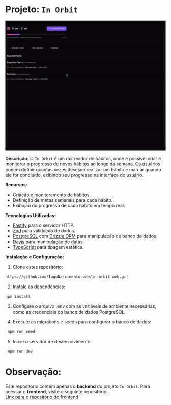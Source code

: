 
# Projeto: `In Orbit`

![Demonstração do Projeto](src/assets/example.gif)

**Descrição:**
O `In Orbit` é um rastreador de hábitos, onde é possível criar e monitorar o progresso de novos hábitos ao longo da semana. Os usuários podem definir quantas vezes desejam realizar um hábito e marcar quando ele for concluído, exibindo seu progresso na interface do usuário.

**Recursos:**

- Criação e monitoramento de hábitos.
- Definição de metas semanais para cada hábito.
- Exibição do progresso de cada hábito em tempo real.

**Tecnologias Utilizadas:**

- [Fastify](https://www.fastify.io/) para o servidor HTTP.
- [Zod](https://zod.dev/) para validação de dados.
- [PostgreSQL](https://www.postgresql.org/) com [Drizzle ORM](https://orm.drizzle.team/) para manipulação de banco de dados.
- [Dayjs](https://day.js.org/) para manipulação de datas.
- [TypeScript](https://www.typescriptlang.org/) para tipagem estática.

**Instalação e Configuração:**

1. Clone estes repositório:
```bash
https://github.com/IagoNascimentocode/in-orbit-web.git
```

2. Instale as dependências:
```bash
npm install
```
3. Configure o arquivo .env com as variáveis de ambiente necessárias, como as credenciais do banco de dados PostgreSQL.

4. Execute as migrations e seeds para configurar o banco de dados:
```bash
 npm run seed
```

5. Inicie o servidor de desenvolvimento:
```bash
 npm run dev
```

# Observação: 

Este repositório contém apenas o **backend** do projeto `In Orbit`. Para acessar o **frontend**, visite o seguinte repositório:  
[Link para o repositório do frontend](https://github.com/seu-usuario/in-orbit-frontend)

